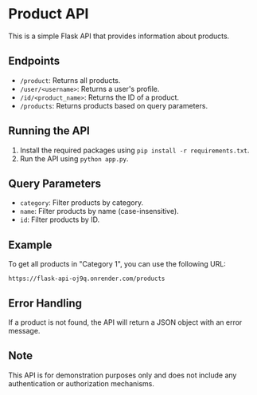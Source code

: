 
# Product API

This is a simple Flask API that provides information about products.

## Endpoints

- `/product`: Returns all products.
- `/user/<username>`: Returns a user's profile.
- `/id/<product_name>`: Returns the ID of a product.
- `/products`: Returns products based on query parameters.

## Running the API

1. Install the required packages using `pip install -r requirements.txt`.
2. Run the API using `python app.py`.

## Query Parameters

- `category`: Filter products by category.
- `name`: Filter products by name (case-insensitive).
- `id`: Filter products by ID.

## Example

To get all products in "Category 1", you can use the following URL:

```
https://flask-api-oj9q.onrender.com/products
```

## Error Handling

If a product is not found, the API will return a JSON object with an error message.

## Note

This API is for demonstration purposes only and does not include any authentication or authorization mechanisms.
